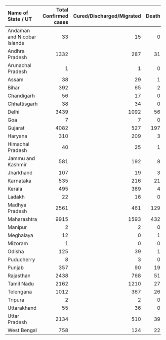 | Name of State / UT          |   Total Confirmed cases |   Cured/Discharged/Migrated |   Death |
|:----------------------------|------------------------:|----------------------------:|--------:|
| Andaman and Nicobar Islands |                      33 |                          15 |       0 |
| Andhra Pradesh              |                    1332 |                         287 |      31 |
| Arunachal Pradesh           |                       1 |                           1 |       0 |
| Assam                       |                      38 |                          29 |       1 |
| Bihar                       |                     392 |                          65 |       2 |
| Chandigarh                  |                      56 |                          17 |       0 |
| Chhattisgarh                |                      38 |                          34 |       0 |
| Delhi                       |                    3439 |                        1092 |      56 |
| Goa                         |                       7 |                           7 |       0 |
| Gujarat                     |                    4082 |                         527 |     197 |
| Haryana                     |                     310 |                         209 |       3 |
| Himachal Pradesh            |                      40 |                          25 |       1 |
| Jammu and Kashmir           |                     581 |                         192 |       8 |
| Jharkhand                   |                     107 |                          19 |       3 |
| Karnataka                   |                     535 |                         216 |      21 |
| Kerala                      |                     495 |                         369 |       4 |
| Ladakh                      |                      22 |                          16 |       0 |
| Madhya Pradesh              |                    2561 |                         461 |     129 |
| Maharashtra                 |                    9915 |                        1593 |     432 |
| Manipur                     |                       2 |                           2 |       0 |
| Meghalaya                   |                      12 |                           0 |       1 |
| Mizoram                     |                       1 |                           0 |       0 |
| Odisha                      |                     125 |                          39 |       1 |
| Puducherry                  |                       8 |                           3 |       0 |
| Punjab                      |                     357 |                          90 |      19 |
| Rajasthan                   |                    2438 |                         768 |      51 |
| Tamil Nadu                  |                    2162 |                        1210 |      27 |
| Telengana                   |                    1012 |                         367 |      26 |
| Tripura                     |                       2 |                           2 |       0 |
| Uttarakhand                 |                      55 |                          36 |       0 |
| Uttar Pradesh               |                    2134 |                         510 |      39 |
| West Bengal                 |                     758 |                         124 |      22 |